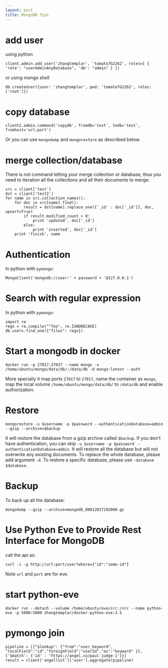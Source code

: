```yaml
---
layout: post
title: MongoDB Tips
---
```

 
# add user
using python

```
client.admin.add_user('zhangtemplar', 'tomato7G2262', roles=[ { 'role': "userAdminAnyDatabase", 'db': "admin" } ])
```

or using mongo shell
```
db.createUser({user: 'zhangtemplar', pwd: 'tomato7G2262', roles: ['root']})
```

# copy database

```
client2.admin.command('copydb', fromdb='test', todb='test', fromhost='url:port')
```
Or you can use `mongodump` and `mongorestore` as described below.

# merge collection/database

There is not command letting your merge collection or database, thus you need to iteration all the collections and all their documents to merge:

```
src = client['test']
dst = client['test2']
for name in src.collection_names():
    for doc in src[name].find():
        result = dst[name].replace_one({'_id' : doc['_id']}, doc, upsert=True)
        if result.modified_count > 0:
            print 'updated', doc['_id']
        else:
            print 'inserted', doc['_id']
    print 'finish', name
```

# Authentication

In python with `pymongo`:
```
MongoClient('mongodb://user:' + password + '@127.0.0.1')
```

# Search with regular expression

In python with `pymongo`:
```
import re
regx = re.compile("^foo", re.IGNORECASE)
db.users.find_one({"files": regx})
```

# Start a mongodb in docker

```
docker run -p 27017:27017 --name mongo -v /home/ubuntu/mongo/data/db/:/data/db -d mongo:latest --auth
```
More specially it map ports `27017` to `27017`, name the container as `mongo`, map the local volume `/home/ubuntu/mongo/data/db/` to `/data/db` and enable authorization.

# Restore
```
mongorestore -u $username -p $password --authenticationDatabase=admin --gzip --archive=$backup
```
It will restore the database from a gzip archive called `$backup`. If you don't have authentication, you can skip `-u $username -p $password --authenticationDatabase=admin`. It will restore all the database but will not overwrite any existing documents. To replace the whole database, please add argument `-d`. To restore a specific database, please use `-database $database`.

# Backup

To back up all the database:
```
mongodump --gzip --archive=mongodb_08012017192000.gz
```

# Use Python Eve to Provide Rest Interface for MongoDB

call the api as:
```
curl -i -g http://url:port/user?where={"id":"some-id"}
```
Note `url` and `port` are for eve.

# start python-eve
```
docker run --detach --volume /home/ubuntu/eve/src:/src --name python-eve -p 5000:5000 zhangtemplar/docker-python-eve:3.5
```

# pymongo join
```
pipeline = [{"$lookup": {"from":"user_keyword", "localField":"id","foreignField":"userId","as":"keyword" }}, {'$match': {'id' : 'https://angel.co/paul-judge-1'}}]
result = client['angellist']['user'].aggregate(pipeline)
```
